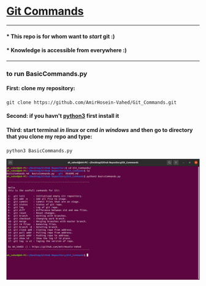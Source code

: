 # [Git Commands](https://github.com/AmirHosein-Vahed/Git_Commands)
-----------------------------------------------------------------------------
#### * This repo is for whom want to _start_ git :)
#### * Knowledge is accessible from everywhere :)
------------------------------------------------------------------------------
### to run BasicCommands.py
#### First: clone my repository:
`git clone https://github.com/AmirHosein-Vahed/Git_Commands.git`
#### Second: if you havn't [python3](https://www.python.org/) first install it
#### Third: start terminal _in linux_ or cmd _in windows_ and then go to directory that you clone my repo and type:
`python3 BasicCommands.py`

![image](img/BasicCommands.png)
